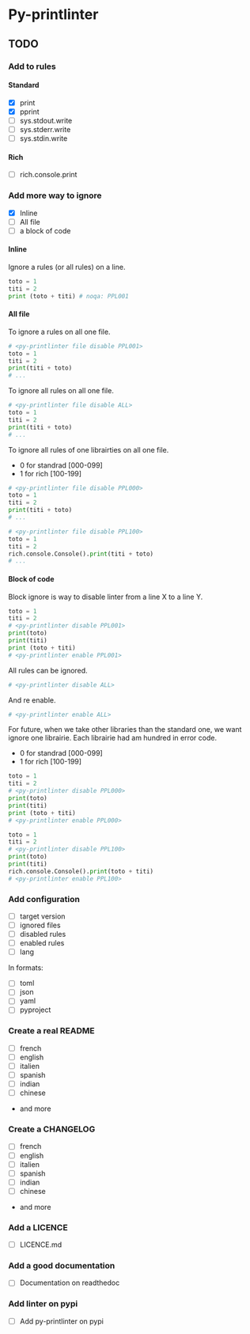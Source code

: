 # Py-printlinter

## TODO

### Add to rules

#### Standard

- [x] print <!-- PPL001 -->
- [x] pprint <!-- PPL002 -->
- [ ] sys.stdout.write <!-- PPL003 -->
- [ ] sys.stderr.write <!-- PPL004 -->
- [ ] sys.stdin.write <!-- PPL005 -->

#### Rich

- [ ] rich.console.print <!-- PPL101 -->

### Add more way to ignore

- [x] Inline
- [ ] All file
- [ ] a block of code

#### Inline

Ignore a rules (or all rules) on a line.

```python
toto = 1
titi = 2
print (toto + titi) # noqa: PPL001
```

#### All file

To ignore a rules on all one file.

```python
# <py-printlinter file disable PPL001>
toto = 1
titi = 2
print(titi + toto)
# ...
```

To ignore all rules on all one file.

```python
# <py-printlinter file disable ALL>
toto = 1
titi = 2
print(titi + toto)
# ...
```

To ignore all rules of one librairties on all one file.

- 0 for standrad [000-099]
- 1 for rich [100-199]

```python
# <py-printlinter file disable PPL000>
toto = 1
titi = 2
print(titi + toto)
# ...
```

```python
# <py-printlinter file disable PPL100>
toto = 1
titi = 2
rich.console.Console().print(titi + toto)
# ...
```

#### Block of code

Block ignore is way to disable linter from a line X to a line Y.

```python
toto = 1
titi = 2
# <py-printlinter disable PPL001>
print(toto)
print(titi)
print (toto + titi)
# <py-printlinter enable PPL001>
```

All rules can be ignored.

```python
# <py-printlinter disable ALL>
```

And re enable.

```python
# <py-printlinter enable ALL>
```

For future, when we take other libraries than the standard one, we want ignore one
librairie. Each librairie had am hundred in error code.

- 0 for standrad [000-099]
- 1 for rich [100-199]

```python
toto = 1
titi = 2
# <py-printlinter disable PPL000>
print(toto)
print(titi)
print (toto + titi)
# <py-printlinter enable PPL000>
```

```python
toto = 1
titi = 2
# <py-printlinter disable PPL100>
print(toto)
print(titi)
rich.console.Console().print(toto + titi)
# <py-printlinter enable PPL100>
```

### Add configuration

- [ ] target version
- [ ] ignored files
- [ ] disabled rules
- [ ] enabled rules
- [ ] lang

In formats:

- [ ] toml
- [ ] json
- [ ] yaml
- [ ] pyproject

### Create a real README

- [ ] french
- [ ] english
- [ ] italien
- [ ] spanish
- [ ] indian
- [ ] chinese
- and more

### Create a CHANGELOG

- [ ] french
- [ ] english
- [ ] italien
- [ ] spanish
- [ ] indian
- [ ] chinese
- and more

### Add a LICENCE

- [ ] LICENCE.md

### Add a good documentation

- [ ] Documentation on readthedoc

### Add linter on pypi

- [ ] Add py-printlinter on pypi

